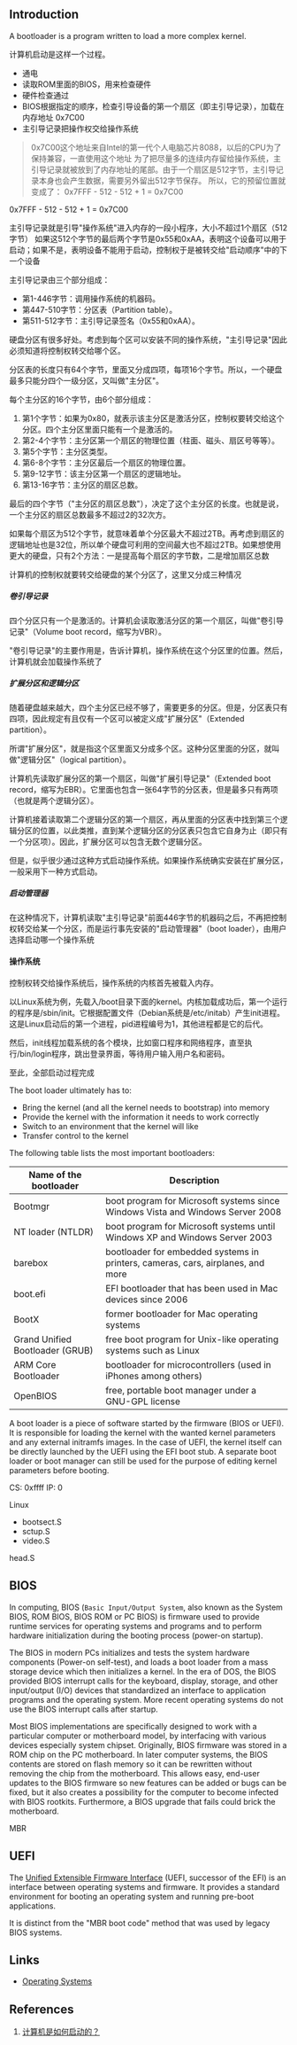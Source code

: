 ## Introduction

A bootloader is a program written to load a more complex kernel.

计算机启动是这样一个过程。

- 通电
- 读取ROM里面的BIOS，用来检查硬件
- 硬件检查通过
- BIOS根据指定的顺序，检查引导设备的第一个扇区（即主引导记录），加载在内存地址 0x7C00
- 主引导记录把操作权交给操作系统

> 0x7C00这个地址来自Intel的第一代个人电脑芯片8088，以后的CPU为了保持兼容，一直使用这个地址
> 为了把尽量多的连续内存留给操作系统，主引导记录就被放到了内存地址的尾部。由于一个扇区是512字节，主引导记录本身也会产生数据，需要另外留出512字节保存。
> 所以，它的预留位置就变成了： 0x7FFF - 512 - 512 + 1 = 0x7C00


0x7FFF - 512 - 512 + 1 = 0x7C00

主引导记录就是引导"操作系统"进入内存的一段小程序，大小不超过1个扇区（512字节）
如果这512个字节的最后两个字节是0x55和0xAA，表明这个设备可以用于启动；如果不是，表明设备不能用于启动，控制权于是被转交给"启动顺序"中的下一个设备

主引导记录由三个部分组成：

- 第1-446字节：调用操作系统的机器码。
- 第447-510字节：分区表（Partition table）。
- 第511-512字节：主引导记录签名（0x55和0xAA）。



硬盘分区有很多好处。考虑到每个区可以安装不同的操作系统，"主引导记录"因此必须知道将控制权转交给哪个区。

分区表的长度只有64个字节，里面又分成四项，每项16个字节。所以，一个硬盘最多只能分四个一级分区，又叫做"主分区"。

每个主分区的16个字节，由6个部分组成：

1. 第1个字节：如果为0x80，就表示该主分区是激活分区，控制权要转交给这个分区。四个主分区里面只能有一个是激活的。
2. 第2-4个字节：主分区第一个扇区的物理位置（柱面、磁头、扇区号等等）。
3. 第5个字节：主分区类型。
4. 第6-8个字节：主分区最后一个扇区的物理位置。
5. 第9-12字节：该主分区第一个扇区的逻辑地址。
6. 第13-16字节：主分区的扇区总数。

最后的四个字节（"主分区的扇区总数"），决定了这个主分区的长度。也就是说，一个主分区的扇区总数最多不超过2的32次方。

如果每个扇区为512个字节，就意味着单个分区最大不超过2TB。再考虑到扇区的逻辑地址也是32位，所以单个硬盘可利用的空间最大也不超过2TB。如果想使用更大的硬盘，只有2个方法：一是提高每个扇区的字节数，二是增加扇区总数

计算机的控制权就要转交给硬盘的某个分区了，这里又分成三种情况

##### **卷引导记录**

四个分区只有一个是激活的。计算机会读取激活分区的第一个扇区，叫做"卷引导记录"（Volume boot record，缩写为VBR）。

"卷引导记录"的主要作用是，告诉计算机，操作系统在这个分区里的位置。然后，计算机就会加载操作系统了


##### **扩展分区和逻辑分区**

随着硬盘越来越大，四个主分区已经不够了，需要更多的分区。但是，分区表只有四项，因此规定有且仅有一个区可以被定义成"扩展分区"（Extended partition）。

所谓"扩展分区"，就是指这个区里面又分成多个区。这种分区里面的分区，就叫做"逻辑分区"（logical partition）。

计算机先读取扩展分区的第一个扇区，叫做"扩展引导记录"（Extended boot record，缩写为EBR）。它里面也包含一张64字节的分区表，但是最多只有两项（也就是两个逻辑分区）。

计算机接着读取第二个逻辑分区的第一个扇区，再从里面的分区表中找到第三个逻辑分区的位置，以此类推，直到某个逻辑分区的分区表只包含它自身为止（即只有一个分区项）。因此，扩展分区可以包含无数个逻辑分区。

但是，似乎很少通过这种方式启动操作系统。如果操作系统确实安装在扩展分区，一般采用下一种方式启动。

##### 启动管理器

在这种情况下，计算机读取"主引导记录"前面446字节的机器码之后，不再把控制权转交给某一个分区，而是运行事先安装的"启动管理器"（boot loader），由用户选择启动哪一个操作系统



#### 操作系统

控制权转交给操作系统后，操作系统的内核首先被载入内存。

以Linux系统为例，先载入/boot目录下面的kernel。内核加载成功后，第一个运行的程序是/sbin/init。它根据配置文件（Debian系统是/etc/initab）产生init进程。这是Linux启动后的第一个进程，pid进程编号为1，其他进程都是它的后代。

然后，init线程加载系统的各个模块，比如窗口程序和网络程序，直至执行/bin/login程序，跳出登录界面，等待用户输入用户名和密码。

至此，全部启动过程完成

The boot loader ultimately has to:

- Bring the kernel (and all the kernel needs to bootstrap) into memory
- Provide the kernel with the information it needs to work correctly
- Switch to an environment that the kernel will like
- Transfer control to the kernel



The following table lists the most important bootloaders:


| Name of the bootloader          | Description                                                                     |
| ------------------------------- | ------------------------------------------------------------------------------- |
| Bootmgr                         | boot program for Microsoft systems since Windows Vista and Windows Server 2008  |
| NT loader (NTLDR)               | boot program for Microsoft systems until Windows XP and Windows Server 2003     |
| barebox                         | bootloader for embedded systems in printers, cameras, cars, airplanes, and more |
| boot.efi                        | EFI bootloader that has been used in Mac devices since 2006                     |
| BootX                           | former bootloader for Mac operating systems                                     |
| Grand Unified Bootloader (GRUB) | free boot program for Unix-like operating systems such as Linux                 |
| ARM Core Bootloader             | bootloader for microcontrollers (used in iPhones among others)                  |
| OpenBIOS                        | free, portable boot manager under a GNU-GPL license                             |


A boot loader is a piece of software started by the firmware (BIOS or UEFI). 
It is responsible for loading the kernel with the wanted kernel parameters and any external initramfs images.
In the case of UEFI, the kernel itself can be directly launched by the UEFI using the EFI boot stub. 
A separate boot loader or boot manager can still be used for the purpose of editing kernel parameters before booting.


CS: 0xffff
IP: 0

Linux

- bootsect.S
- sctup.S
- video.S

head.S

## BIOS

In computing, BIOS (`Basic Input/Output System`, also known as the System BIOS, ROM BIOS, BIOS ROM or PC BIOS) 
is firmware used to provide runtime services for operating systems and programs and to perform hardware initialization during the booting process (power-on startup).


The BIOS in modern PCs initializes and tests the system hardware components (Power-on self-test), 
and loads a boot loader from a mass storage device which then initializes a kernel. 
In the era of DOS, the BIOS provided BIOS interrupt calls for the keyboard, display, storage, 
and other input/output (I/O) devices that standardized an interface to application programs and the operating system. 
More recent operating systems do not use the BIOS interrupt calls after startup.


Most BIOS implementations are specifically designed to work with a particular computer or motherboard model, by interfacing with various devices especially system chipset.
Originally, BIOS firmware was stored in a ROM chip on the PC motherboard. 
In later computer systems, the BIOS contents are stored on flash memory so it can be rewritten without removing the chip from the motherboard.
This allows easy, end-user updates to the BIOS firmware so new features can be added or bugs can be fixed, 
but it also creates a possibility for the computer to become infected with BIOS rootkits. Furthermore, a BIOS upgrade that fails could brick the motherboard.

MBR

## UEFI

The [Unified Extensible Firmware Interface](https://uefi.org/) (UEFI, successor of the EFI) is an interface between operating systems and firmware. 
It provides a standard environment for booting an operating system and running pre-boot applications.


It is distinct from the "MBR boot code" method that was used by legacy BIOS systems.



## Links

- [Operating Systems](/docs/CS/OS/OS.md)


## References

1. [计算机是如何启动的？](https://www.ruanyifeng.com/blog/2013/02/booting.html)